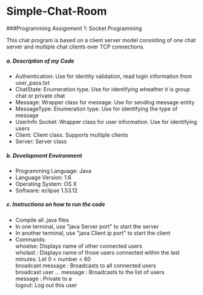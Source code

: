 # Simple-Chat-Room

###Programming Assignment 1: Socket Programming

 This chat program is based on a client server model consisting of one chat server and multiple chat clients over TCP connections.

##### a. Description of my Code
- Authentication: Use for identity validation, read login information from user_pass.txt  
- ChatState: Enumeration type. Use for identifying wheather it is group chat or private chat  
- Message: Wrapper class for message. Use for sending message entity  
- MessageType: Enumeration type. Use for identifying the type of message  
- UserInfo Socket: Wrapper class for user information. Use for identifying users  
- Client: Client class. Supports multiple clients  
- Server: Server class   

##### b. Development Environment
- Programming Language: Java   
- Language Version: 1.6  
- Operating System:	OS X  	
- Software: eclipse 1.53.12  

##### c. Instructions on how to run the code
- Compile all .java files  
- In one terminal, use "java Server port" to start the server  
- In another terminal, use "java Client ip port" to start the client  
- Commands:  
           whoelse: Displays name of other connected users  
           wholast <number>: Displays name of those users connected within the last <number> minutes. Let 0 < number < 60  
           broadcast message <message>: Broadcasts <message> to all connected users   
           broadcast user <user> <user>… <user> message <message>: Broadcasts <message> to the list of users   
           message <user> <message>: Private <message> to a <user>   
           logout: Log out this user   


